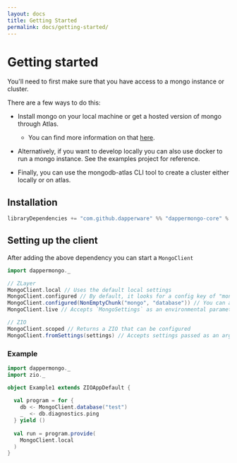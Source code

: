 ```yaml
---
layout: docs
title: Getting Started
permalink: docs/getting-started/
---
```


# Getting started

You'll need to first make sure that you have access to a mongo instance or cluster. 

There are a few ways to do this:
- Install mongo on your local machine or get a hosted version of mongo through Atlas.
  - You can find more information on that [here](https://www.mongodb.com/docs/manual/installation/).

- Alternatively, if you want to develop locally you can also use docker to run a mongo instance. See the examples project for reference.

- Finally, you can use the mongodb-atlas CLI tool to create a cluster either locally or on atlas.

## Installation

```scala
libraryDependencies += "com.github.dapperware" %% "dappermongo-core" % "0.0.1"
```

## Setting up the client

After adding the above dependency you can start a `MongoClient`

```scala
import dappermongo._

// ZLayer
MongoClient.local // Uses the default local settings
MongoClient.configured // By default, it looks for a config key of "mongodb"
MongoClient.configured(NonEmptyChunk("mongo", "database")) // You can also specify the config key
MongoClient.live // Accepts `MongoSettings` as an environmental parameter

// ZIO
MongoClient.scoped // Returns a ZIO that can be configured
MongoClient.fromSettings(settings) // Accepts settings passed as an argument
```

### Example

```scala
import dappermongo._
import zio._

object Example1 extends ZIOAppDefault {
  
  val program = for {
    db <- MongoClient.database("test")
    _  <- db.diagnostics.ping
  } yield ()
  
  val run = program.provide(
    MongoClient.local
  )
}
```